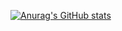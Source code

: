 [![Anurag's GitHub stats](https://github-readme-stats.vercel.app/api?username=LucasSilvaAraujo)](https://github.com/LucasSilvaAraujo/github-readme-stats)
